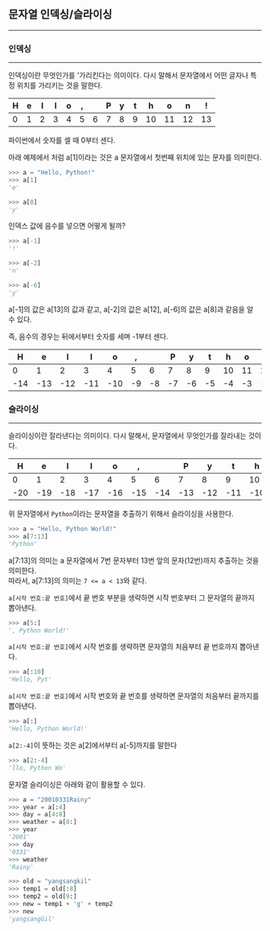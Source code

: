 

## 문자열 인덱싱/슬라이싱
---
### 인덱싱
---
인덱싱이란 무엇인가를 '가리킨다는 의미이다. 다시 말해서 문자열에서 어떤 글자나 특정 위치를 가리키는 것을 말한다.

|H|e|l|l|o|,| |P|y|t|h|o|n|!|
|---|---|---|---|---|---|---|---|---|---|---|---|---|---|
|0|1|2|3|4|5|6|7|8|9|10|11|12|13|

파이썬에서 숫자를 셀 때 0부터 센다.

아래 예제에서 처럼 a[1]이라는 것은 a 문자열에서 첫번째 위치에 있는 문자를 의미한다.
```python
>>> a = "Hello, Python!"
>>> a[1]
'e'

>>> a[8]
'y'
```

인덱스 값에 음수를 넣으면 어떻게 될까?
```python
>>> a[-1]
'!'

>>> a[-2]
'n'

>>> a[-6]
'y'
```
a[-1]의 값은 a[13]의 값과 같고,
a[-2]의 값은 a[12], a[-6]의 값은 a[8]과 같음을 알 수 있다.

즉, 음수의 경우는 뒤에서부터 숫자를 세며 -1부터 센다.

|H|e|l|l|o|,| |P|y|t|h|o|n|!|
|---|---|---|---|---|---|---|---|---|---|---|---|---|---|
|0|1|2|3|4|5|6|7|8|9|10|11|12|13|
|-14|-13|-12|-11|-10|-9|-8|-7|-6|-5|-4|-3|-2|-1|

### 슬라이싱
---
슬라이싱이란 잘라낸다는 의미이다. 다시 말해서, 문자열에서 무엇인가를 잘라내는 것이다.

|H|e|l|l|o|,| |P|y|t|h|o|n| |W|o|r|l|d|!|
|---|---|---|---|---|---|---|---|---|---|---|---|---|---|---|---|---|---|---|---|
|0|1|2|3|4|5|6|7|8|9|10|11|12|13|14|15|16|17|18|19|
|-20|-19|-18|-17|-16|-15|-14|-13|-12|-11|-10|-9|-8|-7|-6|-5|-4|-3|-2|-1|

위 문자열에서 `Python`이라는 문자열을 추출하기 위해서 슬라이싱을 사용한다.
```python
>>> a = "Hello, Python World!"
>>> a[7:13] 
'Python'
```
a[7:13]의 의미는 a 문자열에서 7번 문자부터 13번 앞의 문자(12번)까지 추출하는 것을 의미한다.  
따라서, a[7:13]의 의미는 `7 <= a < 13`와 같다.

`a[시작 번호:끝 번호]`에서 끝 번호 부분을 생략하면 시작 번호부터 그 문자열의 끝까지 뽑아낸다.
```python
>>> a[5:] 
', Python World!'
```

`a[시작 번호:끝 번호]`에서 시작 번호를 생략하면 문자열의 처음부터 끝 번호까지 뽑아낸다.
```python
>>> a[:10]
'Hello, Pyt'
```

`a[시작 번호:끝 번호]`에서 시작 번호와 끝 번호를 생략하면 문자열의 처음부터 끝까지를 뽑아낸다.
```python
>>> a[:]
'Hello, Python World!'
```

`a[2:-4]`이 뜻하는 것은 a[2]에서부터 a[-5]까지를 말한다
```python
>>> a[2:-4]
'llo, Python Wo'
```

문자열 슬라이싱은 아래와 같이 활용할 수 있다.
```python
>>> a = "20010331Rainy"
>>> year = a[:4]
>>> day = a[4:8]
>>> weather = a[8:]
>>> year
'2001'
>>> day
'0331'
>>> weather
'Rainy'
```

```python
>>> old = "yangsangkil"
>>> temp1 = old[:8]
>>> temp2 = old[9:]
>>> new = temp1 + 'g' + temp2
>>> new
'yangsangGil'
```